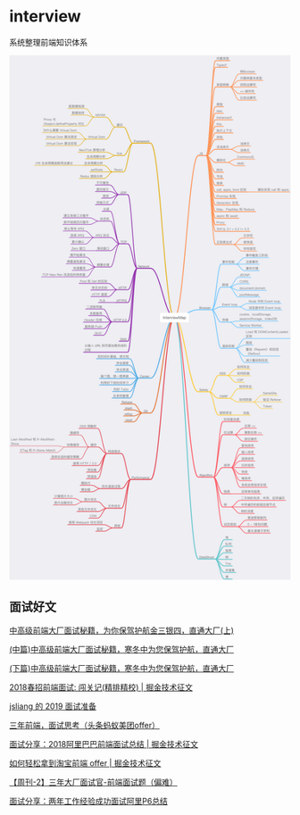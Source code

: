 <!--
 * @Descripttion: 
 * @version: 1.0.0
 * @Author: jimmiezhou
 * @Date: 2019-11-21 14:24:18
 * @LastEditors: jimmiezhou
 * @LastEditTime: 2019-12-04 11:00:32
 -->
# interview
系统整理前端知识体系
 
![](./InterviewMapMind.png) 

## 面试好文

[中高级前端大厂面试秘籍，为你保驾护航金三银四，直通大厂(上)](https://juejin.im/post/5c64d15d6fb9a049d37f9c20)

[(中篇)中高级前端大厂面试秘籍，寒冬中为您保驾护航，直通大厂](https://juejin.im/post/5c92f499f265da612647b754)

[(下篇)中高级前端大厂面试秘籍，寒冬中为您保驾护航，直通大厂](https://juejin.im/post/5cc26dfef265da037b611738#heading-16)

[2018春招前端面试: 闯关记(精排精校) | 掘金技术征文](https://juejin.im/post/5a998991f265da237f1dbdf9)

[jsliang 的 2019 面试准备](https://juejin.im/post/5c8e4cd3f265da67c87454a0)

[三年前端，面试思考（头条蚂蚁美团offer）](https://juejin.im/post/5bd97627f265da39651c0a4b)

[面试分享：2018阿里巴巴前端面试总结 | 掘金技术征文](https://juejin.im/post/5ab0da85f265da23866fb9b7)

[如何轻松拿到淘宝前端 offer | 掘金技术征文](https://juejin.im/post/5bbc54a2e51d450e5a7445b4)

[【周刊-2】三年大厂面试官-前端面试题（偏难）](https://juejin.im/post/5cb0315f518825215e61ec14)

[面试分享：两年工作经验成功面试阿里P6总结](https://juejin.im/post/5d690c726fb9a06b155dd40d)

